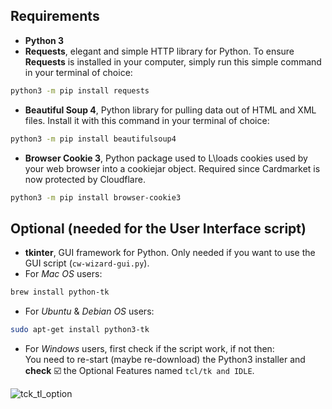 ## Requirements
- **Python 3**
- **Requests**, elegant and simple HTTP library for Python.
To ensure **Requests** is installed in your computer, simply run this simple command in your terminal of choice:
```bash
python3 -m pip install requests
```
- **Beautiful Soup 4**, Python library for pulling data out of HTML and XML files.
Install it with this command in your terminal of choice:
```bash
python3 -m pip install beautifulsoup4
```
- **Browser Cookie 3**, Python package used to L\loads cookies used by your web browser into a cookiejar object. Required since Cardmarket is now protected by Cloudflare.
```bash
python3 -m pip install browser-cookie3
```

## Optional (needed for the User Interface script)
- **tkinter**, GUI framework for Python. Only needed if you want to use the GUI script (`cw-wizard-gui.py`).
 - For *Mac OS* users:
```bash
brew install python-tk
```
 - For *Ubuntu* & *Debian OS* users:
```bash
sudo apt-get install python3-tk
```
 - For *Windows* users, first check if the script work, if not then:  
You need to re-start (maybe re-download) the Python3 installer and **check** ☑️ the Optional Features named `tcl/tk and IDLE`.

![tck_tl_option](https://user-images.githubusercontent.com/17025808/153940505-4f0574b4-582d-470a-8731-fe04b5a7743d.png)
